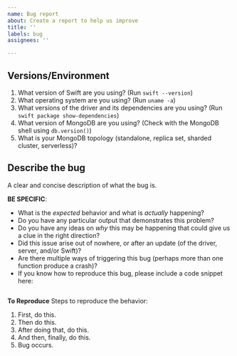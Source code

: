 ```yaml
---
name: Bug report
about: Create a report to help us improve
title: ''
labels: bug
assignees: ''

---
```


<!--
  Make sure you have read CONTRIBUTING.md completely before you file a new
  issue! 
-->

## Versions/Environment
1. What version of Swift are you using? (Run `swift --version`)
2. What operating system are you using? (Run `uname -a`)
3. What versions of the driver and its dependencies are you using? (Run `swift package show-dependencies`)
4. What version of MongoDB are you using? (Check with the MongoDB shell using `db.version()`) 
5. What is your MongoDB topology (standalone, replica set, sharded cluster, serverless)?



## Describe the bug
A clear and concise description of what the bug is.

**BE SPECIFIC**:
* What is the _expected_ behavior and what is _actually_ happening?
* Do you have any particular output that demonstrates this problem?
* Do you have any ideas on _why_ this may be happening that could give us a
clue in the right direction?
* Did this issue arise out of nowhere, or after an update (of the driver,
server, and/or Swift)? 
* Are there multiple ways of triggering this bug (perhaps more than one
function produce a crash)?
* If you know how to reproduce this bug, please include a code snippet here:
```

```


**To Reproduce**
Steps to reproduce the behavior:
1. First, do this.
2. Then do this.
3. After doing that, do this.
4. And then, finally, do this.
5. Bug occurs.
